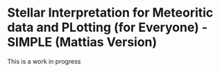 # Stellar Interpretation for Meteoritic data and PLotting (for Everyone) - SIMPLE (Mattias Version)

This is a work in progress
